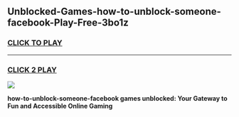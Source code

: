 
## Unblocked-Games-how-to-unblock-someone-facebook-Play-Free-3bo1z
<h3>
<a href="https://premium76.site?title=how-to-unblock-someone-facebook&ref=20M">CLICK TO PLAY</a></h3>
<hr>

<h3>
<a href="https://premium76.site?title=how-to-unblock-someone-facebook&ref=20M">CLICK 2 PLAY</a>
  
</h3>

<a href="https://premium76.site?title=how-to-unblock-someone-facebook&ref=19M"><img src="https://clearcache.store/games.png"></a>


**how-to-unblock-someone-facebook games unblocked: Your Gateway to Fun and Accessible Online Gaming**

